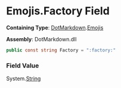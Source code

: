 # Emojis\.Factory Field

**Containing Type**: [DotMarkdown](../../README.md)\.[Emojis](../README.md)

**Assembly**: DotMarkdown\.dll

```csharp
public const string Factory = ":factory:"
```

### Field Value

System\.[String](https://docs.microsoft.com/en-us/dotnet/api/system.string)